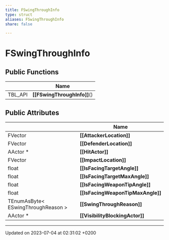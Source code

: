 ```yaml
---
title: FSwingThroughInfo
type: struct
aliases: FSwingThroughInfo
share: false

---
```


# FSwingThroughInfo





## Public Functions

|                | Name           |
| -------------- | -------------- |
| TBL_API | **[[FSwingThroughInfo]]**() |

## Public Attributes

|                | Name           |
| -------------- | -------------- |
| FVector | **[[AttackerLocation]]**  |
| FVector | **[[DefenderLocation]]**  |
| AActor * | **[[HitActor]]**  |
| FVector | **[[ImpactLocation]]**  |
| float | **[[IsFacingTargetAngle]]**  |
| float | **[[IsFacingTargetMaxAngle]]**  |
| float | **[[IsFacingWeaponTipAngle]]**  |
| float | **[[IsFacingWeaponTipMaxAngle]]**  |
| TEnumAsByte< ESwingThroughReason > | **[[SwingThroughReason]]**  |
| AActor * | **[[VisibilityBlockingActor]]**  |

-------------------------------

Updated on 2023-07-04 at 02:31:02 +0200
